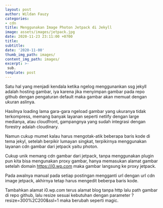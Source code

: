 ```yaml
---
layout: post
author: Wildan Fauzy
categories:
- cdn
title: Menggunakan Image Photon Jetpack di Jekyll
image: assets/images/jetpack.jpg
date: 2020-11-23 23:11:00 +0700
title: 
subtitle: 
date: '2020-11-00'
thumb_img_path: images/
content_img_path: images/
excerpt: >-
 sub.
template: post
---
```

Satu hal yang menjadi kendala ketika ngelog menggunankan ssg jekyll adalah hosting gambar, iya karena jika menyimpan gambar pada repo github dengan pengaturan default maka gambar akan memuat dengan ukuran aslinya.

Hasilnya loading lama gara-gara ngeload gambar yang ukuranya tidak terkompress, memang banyak layanan seperti netlify dengan large medianya, atau cloudfront, gampangnya yang sudah integrasi dengan forestry adalah cloudinary.

Namun cukup mumet kalau harus mengotak-atik beberapa baris kode di tema jekyl, setelah berpikir lumayan singkat, terpikirnya menggunakan layanan cdn gambar dari jetpack yaitu photon.

Cukup unik memang cdn gambar dari jetpack, tanpa menggunakan plugin pun kita bisa mengunakan proxy gambar, hanya memasukan alamat gambar setelah domain https://i0.wp.com maka gambar langsung ke proxy jetpack.

Pada awalnya manual pada setiap postingan mengganti url dengan url cdn image jetpack, akhirnya tetap harus mengedit beberpa baris kode.

Tambahkan alamat i0.wp.com terus alamat blog tanpa http lalu path gambar di repo github, lalu resize sesuai kebutuhan dengan parameter ?resize=300%2C200&ssl=1 maka berubah seperti magic.